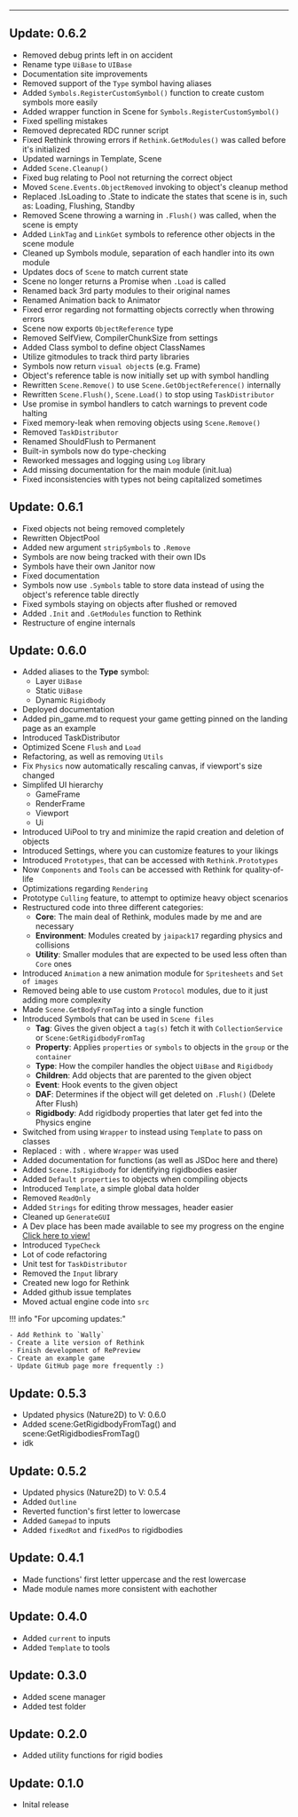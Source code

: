 <hr>

## Update: 0.6.2
- Removed debug prints left in on accident
- Rename type `UiBase` to `UIBase`
- Documentation site improvements
- Removed support of the `Type` symbol having aliases
- Added `Symbols.RegisterCustomSymbol()` function to create custom symbols more easily
- Added wrapper function in Scene for `Symbols.RegisterCustomSymbol()`
- Fixed spelling mistakes
- Removed deprecated RDC runner script
- Fixed Rethink throwing errors if `Rethink.GetModules()` was called before it's initialized
- Updated warnings in Template, Scene
- Added `Scene.Cleanup()`
- Fixed bug relating to Pool not returning the correct object
- Moved `Scene.Events.ObjectRemoved` invoking to object's cleanup method
- Replaced .IsLoading to .State to indicate the states that scene is in, such as: Loading, Flushing, Standby
- Removed Scene throwing a warning in `.Flush()` was called, when the scene is empty
- Added `LinkTag` and `LinkGet` symbols to reference other objects in the scene module
- Cleaned up Symbols module, separation of each handler into its own module
- Updates docs of `Scene` to match current state
- Scene no longer returns a Promise when `.Load` is called
- Renamed back 3rd party modules to their original names
- Renamed Animation back to Animator
- Fixed error regarding not formatting objects correctly when throwing errors
- Scene now exports `ObjectReference` type
- Removed SelfView, CompilerChunkSize from settings
- Added Class symbol to define object ClassNames
- Utilize gitmodules to track third party libraries
- Symbols now return `visual object`s (e.g. Frame)
- Object's reference table is now initially set up with symbol handling
- Rewritten `Scene.Remove()` to use `Scene.GetObjectReference()` internally
- Rewritten `Scene.Flush()`, `Scene.Load()` to stop using `TaskDistributor`
- Use promise in symbol handlers to catch warnings to prevent code halting
- Fixed memory-leak when removing objects using `Scene.Remove()`
- Removed `TaskDistributor`
- Renamed ShouldFlush to Permanent
- Built-in symbols now do type-checking
- Reworked messages and logging using `Log` library
- Add missing documentation for the main module (init.lua)
- Fixed inconsistencies with types not being capitalized sometimes

## Update: 0.6.1
- Fixed objects not being removed completely
- Rewritten ObjectPool
- Added new argument `stripSymbols` to `.Remove`
- Symbols are now being tracked with their own IDs
- Symbols have their own Janitor now
- Fixed documentation
- Symbols now use `.Symbols` table to store data instead of using the object's reference table directly
- Fixed symbols staying on objects after flushed or removed
- Added `.Init` and `.GetModules` function to Rethink
- Restructure of engine internals

## Update: 0.6.0
* Added aliases to the **Type** symbol:
    - Layer `UiBase`
	- Static `UiBase`
	- Dynamic `Rigidbody`
* Deployed documentation
* Added pin_game.md to request your game getting pinned on the landing page as an example
* Introduced TaskDistributor
* Optimized Scene `Flush` and `Load`
* Refactoring, as well as removing `Utils`
* Fix `Physics` now automatically rescaling canvas, if viewport's size changed
* Simplifed UI hierarchy
    - GameFrame
	- RenderFrame
	- Viewport
	- Ui
* Introduced UiPool to try and minimize the rapid creation and deletion of objects
* Introduced Settings, where you can customize features to your likings
* Introduced `Prototypes`, that can be accessed with `Rethink.Prototypes`
* Now `Components` and `Tools` can be accessed with Rethink for quality-of-life
* Optimizations regarding `Rendering`
* Prototype `Culling` feature, to attempt to optimize heavy object scenarios
* Restructured code into three different categories:
    - **Core**: The main deal of Rethink, modules made by me and are necessary
    - **Environment**: Modules created by `jaipack17` regarding physics and collisions
    - **Utility**: Smaller modules that are expected to be used less often than `Core` ones
* Introduced `Animation` a new animation module for `Spritesheets` and `Set of images`
* Removed being able to use custom `Protocol` modules, due to it just adding more complexity
* Made `Scene.GetBodyFromTag` into a single function
* Introduced Symbols that can be used in `Scene files`
    - **Tag**: Gives the given object a `tag(s)` fetch it with `CollectionService` or `Scene:GetRigidbodyFromTag`
    - **Property**: Applies `properties` or `symbols` to objects in the `group` or the `container`
    - **Type**: How the compiler handles the object `UiBase` and `Rigidbody`
    - **Children**: Add objects that are parented to the given object
    - **Event**: Hook events to the given object
    - **DAF**: Determines if the object will get deleted on `.Flush()` (Delete After Flush)
    - **Rigidbody**: Add rigidbody properties that later get fed into the Physics engine
* Switched from using `Wrapper` to instead using `Template` to pass on classes
* Replaced `:` with `.` where `Wrapper` was used
* Added documentation for functions (as well as JSDoc here and there)
* Added `Scene.IsRigidbody` for identifying rigidbodies easier
* Added `Default properties` to objects when compiling objects
* Introduced `Template`, a simple global data holder
* Removed `ReadOnly`
* Added `Strings` for editing throw messages, header easier
* Cleaned up `GenerateGUI`
* A Dev place has been made available to see my progress on the engine [Click here to view!](https://www.roblox.com/games/11693314673/Rethink-Engine-Dev-Place)
* Introduced `TypeCheck`
* Lot of code refactoring
* Unit test for `TaskDistributor`
* Removed the `Input` library
* Created new logo for Rethink
* Added github issue templates
* Moved actual engine code into `src`

!!! info "For upcoming updates:"

    - Add Rethink to `Wally`
    - Create a lite version of Rethink
    - Finish development of RePreview
    - Create an example game
    - Update GitHub page more frequently :)

## Update: 0.5.3
* Updated physics (Nature2D) to V: 0.6.0
* Added scene:GetRigidbodyFromTag() and scene:GetRigidbodiesFromTag()
* idk

## Update: 0.5.2
* Updated physics (Nature2D) to V: 0.5.4
* Added `Outline`
* Reverted function's first letter to lowercase
* Added `Gamepad` to inputs
* Added `fixedRot` and `fixedPos` to rigidbodies

## Update: 0.4.1
* Made functions' first letter uppercase and the rest lowercase
* Made module names more consistent with eachother

## Update: 0.4.0
* Added `current` to inputs
* Added `Template` to tools

## Update: 0.3.0
* Added scene manager
* Added test folder

## Update: 0.2.0
* Added utility functions for rigid bodies

## Update: 0.1.0
* Inital release